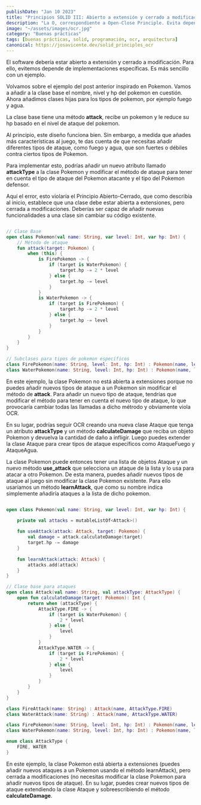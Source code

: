 ```yaml
---
publishDate: "Jan 10 2023"
title: "Principios SOLID III: Abierto a extensión y cerrado a modificación"
description: "La O, correspondiente a Open-Close Principle. Evita depender de implementaciones concretas."
image: "~/assets/images/ocr.jpg"
category: "Buenas prácticas"
tags: [buenas prácticas, solid, programación, ocr, arquitectura]
canonical: https://josavicente.dev/solid_principles_ocr
---
```


El software debería estar abierto a extensión y cerrado a modificación. Para ello, evitemos depende de implementaciones específicas. Es más sencillo con un ejemplo.

Volvamos sobre el ejemplo del post anterior inspirado en Pokemon. 
Vamos a añadir a la clase base el nombre, nivel y hp del pokemon en cuestión. Ahora añadimos clases hijas para los tipos de pokemon, por ejemplo fuego y agua.

La clase base tiene una método **attack**, recibe un pokemon y le reduce su hp basado en el nivel de ataque del pokemon.

Al principio, este diseño funciona bien. Sin embargo, a medida que añades más características al juego, te das cuenta de que necesitas añadir diferentes tipos de ataque, como fuego y agua, que son fuertes o débiles contra ciertos tipos de Pokemon.

Para implementar esto, podrías añadir un nuevo atributo llamado **attackType** a la clase Pokemon y modificar el método de ataque para tener en cuenta el tipo de ataque del Pokemon atacante y el tipo del Pokemon defensor.

Aquí el error, esto violaría el Principio Abierto-Cerrado, que como describía al inicio, establece que una clase debe estar abierta a extensiones, pero cerrada a modificaciones. Deberías ser capaz de añadir nuevas funcionalidades a una clase sin cambiar su código existente.

```kotlin

// Clase Base
open class Pokemon(val name: String, var level: Int, var hp: Int) {
    // Método de ataque
    fun attack(target: Pokemon) {
        when (this) {
            is FirePokemon -> {
                if (target is WaterPokemon) {
                    target.hp -= 2 * level
                } else {
                    target.hp -= level
                }
            }
            is WaterPokemon -> {
                if (target is FirePokemon) {
                    target.hp -= 2 * level
                } else {
                    target.hp -= level
                }
            }
        }
    }
}

// Subclases para tipos de pokemon específicos
class FirePokemon(name: String, level: Int, hp: Int) : Pokemon(name, level, hp)
class WaterPokemon(name: String, level: Int, hp: Int) : Pokemon(name, level, hp)
```

En este ejemplo, la clase Pokemon no está abierta a extensiones porque no puedes añadir nuevos tipos de ataque a un Pokemon sin modificar el método de **attack**. Para añadir un nuevo tipo de ataque, tendrías que modificar el método para tener en cuenta el nuevo tipo de ataque, lo que provocaría cambiar todas las llamadas a dicho métrodo y obviamente viola OCR. 

En su lugar, podrías seguir OCR creando una nueva clase Ataque que tenga un atributo **attackType** y un método **calculateDamage** que reciba un objeto Pokemon y devuelva la cantidad de daño a infligir. Luego puedes extender la clase Ataque para crear tipos de ataque específicos como AtaqueFuego y AtaqueAgua.

La clase Pokemon puede entonces tener una lista de objetos Ataque y un nuevo método **use_attack** que selecciona un ataque de la lista y lo usa para atacar a otro Pokemon. De esta manera, puedes añadir nuevos tipos de ataque al juego sin modificar la clase Pokemon existente. Para ello usaríamos un método **learnAttack**, que como su nombre indica simplemente añadiría ataques a la lista de dicho pokemon.


```kotlin

open class Pokemon(val name: String, var level: Int, var hp: Int) {

    private val attacks = mutableListOf<Attack>()
    
    fun useAttack(attack: Attack, target: Pokemon) {
        val damage = attack.calculateDamage(target)
        target.hp -= damage
    }
    
    fun learnAttack(attack: Attack) {
        attacks.add(attack)
    }
}

// Clase base para ataques
open class Attack(val name: String, val attackType: AttackType) {
    open fun calculateDamage(target: Pokemon): Int {
        return when (attackType) {
            AttackType.FIRE -> {
                if (target is WaterPokemon) {
                    2 * level
                } else {
                    level
                }
            }
            AttackType.WATER -> {
                if (target is FirePokemon) {
                    2 * level
                } else {
                    level
                }
            }
        }
    }
}

class FireAttack(name: String) : Attack(name, AttackType.FIRE)
class WaterAttack(name: String) : Attack(name, AttackType.WATER)

class FirePokemon(name: String, level: Int, hp: Int) : Pokemon(name, level, hp)
class WaterPokemon(name: String, level: Int, hp: Int) : Pokemon(name, level, hp)

enum class AttackType {
    FIRE, WATER
}
```

En este ejemplo, la clase Pokemon está abierta a extensiones (puedes añadir nuevos ataques a un Pokemon usando el método learnAttack), pero cerrada a modificaciones (no necesitas modificar la clase Pokemon para añadir nuevos tipos de ataque). En su lugar, puedes crear nuevos tipos de ataque extendiendo la clase Ataque y sobreescribiendo el método **calculateDamage**.